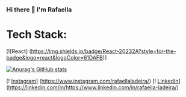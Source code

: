 ### Hi there 👋 I'm Rafaella

<!--
**rafaellaladeira/rafaellaladeira** is a ✨ _special_ ✨ repository because its `README.md` (this file) appears on your GitHub profile.

Here are some ideas to get you started:

- 🔭 I’m currently working on ...
- 🌱 I’m currently learning ...
- 👯 I’m looking to collaborate on ...
- 🤔 I’m looking for help with ...
- 💬 Ask me about ...
- 📫 How to reach me: ...
- 😄 Pronouns: ...
- ⚡ Fun fact: I have 5 dogs.
-->


# Tech Stack:

[![React] (https://img.shields.io/badge/React-20232A?style=for-the-badge&logo=react&logoColor=61DAFB)]

[![Anurag's GitHub stats](https://github-readme-stats.vercel.app/api?username=rafaellaladeira)](https://github.com/rafaellaladeira/rafaellaladeira)



[! [Instagram](https://img.shields.io/badge/Instagram-E4405F?style=for-the-badge&logo=instagram&logoColor=white)] (https://www.instagram.com/rafaellaladeira/)
[! [LinkedIn](https://img.shields.io/badge/LinkedIn-0077B5?style=for-the-badge&logo=linkedin&logoColor=white)] (https://linkedin.com/in/https://www.linkedin.com/in/rafaella-ladeira/)
